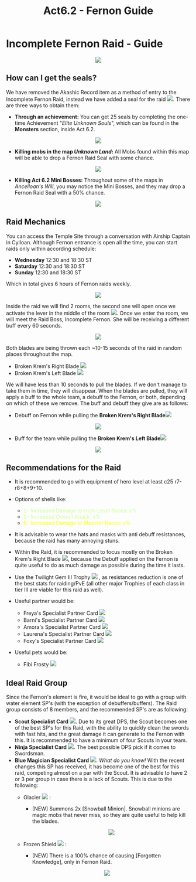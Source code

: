 ﻿---
id: fernon
slug: fernon
title: Act6.2 - Fernon Guide
hide_title: true
---

# Incomplete Fernon Raid - Guide
<p align="center">
<img src="https://cdn.olympusgg.com/images/monsters/2518.png"/></p>

## How can I get the seals?
We have removed the Akashic Record item as a method of entry to the Incomplete Fernon Raid, instead we have added a seal for the raid ![](https://imageshack.com/i/pnEthVI8p). There are three ways to obtain them:
- **Through an achievement:**  You can get 25 seals by completing the one-time Achievement "*Elite Unknown Souls*", which can be found in the **Monsters** section, inside Act 6.2. 
<p align="center">
<img src="https://imageshack.com/i/pn7YTk3Qp"/></p>

- **Killing mobs in the map *Unknown Land*:** All Mobs found within this map will be able to drop a Fernon Raid Seal with some chance.
<p align="center">
<img src="https://imageshack.com/i/pnmfYdjPp"/></p>

- **Killing Act 6.2 Mini Bosses:** Throughout some of the maps in *Ancelloan's Will*, you may notice the Mini Bosses, and they may drop a Fernon Raid Seal with a 50% chance. 
<p align="center">
<img src="https://imageshack.com/i/pmxAWFPzp"/></p>

## Raid Mechanics
You can access the Temple Site through a conversation with Airship Captain in Cylloan. 
Although Fernon entrance is open all the time, you can start raids only within according schedule:

- **Wednesday** 12:30 and 18:30 ST
- **Saturday** 12:30 and 18:30 ST
- **Sunday** 12:30 and 18:30 ST

Which in total gives 6 hours of Fernon raids weekly.

<p align="center">
<img src="https://imgur.com/4xeadph.png"/></p>

Inside the raid we will find 2 rooms, the second one will open once we activate the lever in the middle of the room ![](https://imageshack.com/i/poeMcLMPp). Once we enter the room, we will meet the Raid Boss, Incomplete Fernon. She will be receiving a different buff every 60 seconds.

<p align="center">
<img src="https://imageshack.com/i/po0QGB1Ip"/></p>

Both blades are being thrown each ~10-15 seconds of the raid in random places throughout the map. 
- Broken Krem's Right Blade ![](https://imageshack.com/i/pmPBCuD7p) 
- Broken Krem's Left Blade ![](https://imageshack.com/i/pnY4TT8gp)

We will have less than 10 seconds to pull the blades. If we don't manage to take them in time, they will disappear.
When the blades are pulled, they will apply a buff to the whole team, a debuff to the Fernon, or both, depending on which of these we remove. The buff and debuff they give are as follows: 

- Debuff on Fernon while pulling the **Broken Krem's Right Blade**![](https://imageshack.com/i/pmPBCuD7p)

 <p align="center">
<img src="https://imageshack.com/i/pmDaqZ6Tp"/></p>

- Buff for the team while pulling the **Broken Krem's Left Blade**![](https://imageshack.com/i/pnY4TT8gp)
 <p align="center">
<img src="https://imageshack.com/i/po1xMoZyp"/></p>

## Recommendations for the Raid
- It is recommended to go with equipment of hero level at least c25 r7-r8+8+9+10.
- Options of shells like: 
	- <font color="#ccff99">S- Increased Damage to High-Level Races: x%</font>
	- <font color="#ccff99">S- Increased Overall Attack: x%</font>
	- <font color="#ffff00">B- Increased Damage to Monster Races: x%</font>
- It is advisable to wear the hats and masks with anti debuff resistances, because the raid has many annoying stuns.
- Within the Raid, it is recommended to focus mostly on the Broken Krem's Right Blade ![](https://imageshack.com/i/pmPBCuD7p), because the Debuff applied on the Fernon is quite useful to do as much damage as possible during the time it lasts.
- Use the Twilight Gem III Trophy ![](https://imageshack.com/i/pnGxom6Kp) , as resistances reduction is one of the best stats for raiding/PvE (all other major Trophies of each class in tier III are viable for this raid as well).
- Useful partner would be:
	- Freya's Specialist Partner Card ![](https://cdn.olympusgg.com/images/2575.png)
	- Barni's Specialist Partner Card ![](https://cdn.olympusgg.com/images/2574.png)
	- Amora's Specialist Partner Card ![](https://cdn.olympusgg.com/images/4103.png)
	- Laurena's Specialist Partner Card ![](https://cdn.olympusgg.com/images/2709.png)
	- Foxy's Specialist Partner Card ![](https://cdn.olympusgg.com/images/2672.png)

-   Useful pets would be: 
	- Fibi Frosty ![](https://cdn.olympusgg.com/images/8670.png)
## Ideal Raid Group
Since the Fernon's element is fire, it would be ideal to go with a group with water element SP's (with the exception of debuffers/buffers). The Raid group consists of 8 members, and the recommended SP's are as following:
- **Scout Specialist Card** ![](https://cdn.olympusgg.com/images/2589.png). Due to its great DPS, the Scout becomes one of the best SP's for this Raid, with the ability to quickly clean the swords with fast hits, and the great damage it can generate to the Fernon with this. It is recommended to have a minimum of four Scouts in your team.
- **Ninja Specialist Card** ![](https://cdn.olympusgg.com/images/902.png). The best possible DPS pick if it comes to Swordsman.
- **Blue Magician Specialist Card**   ![](https://cdn.olympusgg.com/images/913.png). *What do you know!* With the recent changes this SP has received, it has become one of the best for this raid, competing almost on a par with the Scout. It is advisable to have 2 or 3 per group in case there is a lack of Scouts. This is due to the following: 
	-   Glacier ![ ](https://imageshack.com/i/poS8VhZ0p) :
	    -   [NEW]  Summons 2x  [Snowball Minion]. Snowball minions are magic mobs that never miss, so they are quite useful to help kill the blades.
	        <p align="center">
			<img src="https://imageshack.com/i/pnuy79qVp"/></p>
	-   Frozen Shield ![](https://imageshack.com/i/pmDt8iFKp) :
	    -   [NEW]  There is a 100% chance of causing  [Forgotten Knowledge], only in Fernon Raid. 

	     <p align="center">
		<img src="https://imageshack.com/i/pnoswvg7p"/></p>
